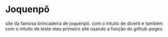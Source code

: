 # Joquenpô
 site da famosa brincadeira de joquenpô.
 com o intuito de diverti e também com o intuito de teste meu primeiro site usando a função do *github-pages*
